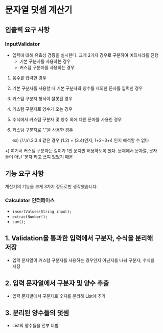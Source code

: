 # 문자열 덧셈 계산기

## 입출력 요구 사항

### InputValidator
- 입력에 대해 유효성 검증을 실시한다. 크게 2가지 경우로 구분하여 예외처리를 진행
  - 기본 구분자를 사용하는 경우
  - 커스텀 구분자를 사용하는 경우


1. 음수를 입력한 경우
2. 기본 구분자를 사용할 때 기본 구분자와 양수를 제외한 문자를 입력한 경우
3. 커스텀 구분자 형식이 잘못된 경우
4. 커스텀 구분자로 양수가 오는 경우
5. 수식에서 커스텀 구분자 및 양수 외에 다른 문자를 사용한 경우
6. 커스텀 구분자로 "."을 사용한 경우

   ex) //.\n1.2.3.4 같은 경우 (1.2) + (3.4)인지, 1+2+3+4 인지 해석할 수 없다

+) 여기서 커스텀 구분자는 길이가 1인 문자만 허용하도록 했다. 문제에서 문자열, 문자들이 아닌 '문자'라고 쓰여 있었기 때문

## 기능 요구 사항

계산기의 기능을 크게 3가지 정도로만 생각했습니다.

### Calculator 인터페이스
- `insertValues(String input);`
- `extractNumber();`
- `sum();`

## 1. Validation을 통과한 입력에서 구분자, 수식을 분리해 저장

- 입력 문자열이 커스텀 구분자를 사용하는 경우인지 아닌지를 나눠 구분자, 수식을 저장

## 2. 입력 문자열에서 구분자 및 양수 추출

- 입력 문자열에서 구분자로 숫자를 분리해 List에 추가

## 3. 분리된 양수들의 덧셈

- List의 양수들을 전부 더함
